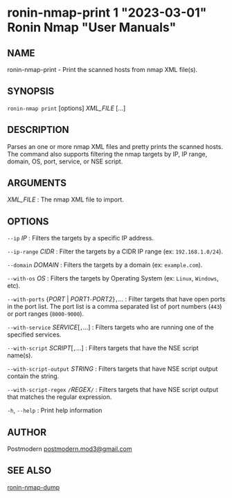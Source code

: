 # ronin-nmap-print 1 "2023-03-01" Ronin Nmap "User Manuals"

## NAME

ronin-nmap-print - Print the scanned hosts from nmap XML file(s).

## SYNOPSIS

`ronin-nmap print` [options] *XML_FILE* [...]

## DESCRIPTION

Parses an one or more nmap XML files and pretty prints the scanned hosts.
The command also supports filtering the nmap targets by IP, IP range, domain,
OS, port, service, or NSE script.

## ARGUMENTS

*XML_FILE*
: The nmap XML file to import.

## OPTIONS

`--ip` *IP*
: Filters the targets by a specific IP address.

`--ip-range` *CIDR*
: Filter the targets by a CIDR IP range (ex: `192.168.1.0/24`).

`--domain` *DOMAIN*
: Filters the targets by a domain (ex: `example.com`).

`--with-os` *OS*
: Filters the targets by Operating System (ex: `Linux`, `Windows`, etc).

`--with-ports` {*PORT* \| *PORT1*`-`*PORT2*}`,`...
: Filter targets that have open ports in the port list.
  The port list is a comma separated list of port numbers (`443`) or port
  ranges (`8000-9000`).

`--with-service` *SERVICE*[`,`...]
: Filters targets who are running one of the specified services.

`--with-script` *SCRIPT*[`,`...]
: Filters targets that have the NSE script name(s).

`--with-script-output` *STRING*
: Filters targets that have NSE script output contain the string.

`--with-script-regex` `/`*REGEX*`/`
: Filters targets that have NSE script output that matches the regular
  expression.

`-h`, `--help`
: Print help information

## AUTHOR

Postmodern <postmodern.mod3@gmail.com>

## SEE ALSO

[ronin-nmap-dump](ronin-nmap-dump.1.md)
